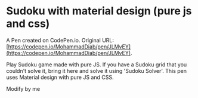 # Sudoku with material design (pure js and css)

A Pen created on CodePen.io. Original URL: [https://codepen.io/MohammadDiab/pen/JLMvEY](https://codepen.io/MohammadDiab/pen/JLMvEY).

Play Sudoku game made with pure JS.
If you have a Sudoku grid that you couldn't solve it, bring it here and solve it using 'Sudoku Solver'.
This pen uses Material design with pure JS and CSS.

Modify by me
